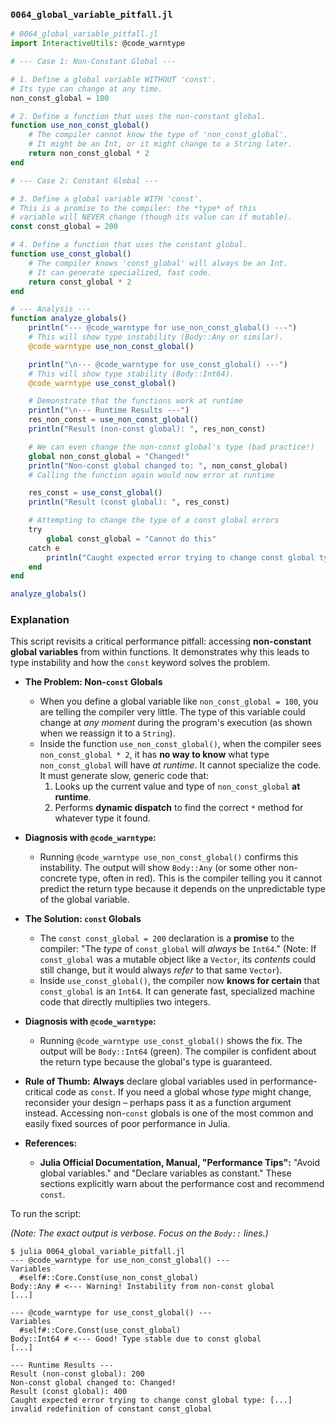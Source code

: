 ### `0064_global_variable_pitfall.jl`

```julia
# 0064_global_variable_pitfall.jl
import InteractiveUtils: @code_warntype

# --- Case 1: Non-Constant Global ---

# 1. Define a global variable WITHOUT 'const'.
# Its type can change at any time.
non_const_global = 100

# 2. Define a function that uses the non-constant global.
function use_non_const_global()
    # The compiler cannot know the type of 'non_const_global'.
    # It might be an Int, or it might change to a String later.
    return non_const_global * 2
end

# --- Case 2: Constant Global ---

# 3. Define a global variable WITH 'const'.
# This is a promise to the compiler: the *type* of this
# variable will NEVER change (though its value can if mutable).
const const_global = 200

# 4. Define a function that uses the constant global.
function use_const_global()
    # The compiler knows 'const_global' will always be an Int.
    # It can generate specialized, fast code.
    return const_global * 2
end

# --- Analysis ---
function analyze_globals()
    println("--- @code_warntype for use_non_const_global() ---")
    # This will show type instability (Body::Any or similar).
    @code_warntype use_non_const_global()

    println("\n--- @code_warntype for use_const_global() ---")
    # This will show type stability (Body::Int64).
    @code_warntype use_const_global()

    # Demonstrate that the functions work at runtime
    println("\n--- Runtime Results ---")
    res_non_const = use_non_const_global()
    println("Result (non-const global): ", res_non_const)

    # We can even change the non-const global's type (bad practice!)
    global non_const_global = "Changed!"
    println("Non-const global changed to: ", non_const_global)
    # Calling the function again would now error at runtime

    res_const = use_const_global()
    println("Result (const global): ", res_const)

    # Attempting to change the type of a const global errors
    try
        global const_global = "Cannot do this"
    catch e
        println("Caught expected error trying to change const global type: ", e)
    end
end

analyze_globals()
```

### Explanation

This script revisits a critical performance pitfall: accessing **non-constant global variables** from within functions. It demonstrates why this leads to type instability and how the `const` keyword solves the problem.

  * **The Problem: Non-`const` Globals**

      * When you define a global variable like `non_const_global = 100`, you are telling the compiler very little. The type of this variable could change at *any moment* during the program's execution (as shown when we reassign it to a `String`).
      * Inside the function `use_non_const_global()`, when the compiler sees `non_const_global * 2`, it has **no way to know** what type `non_const_global` will have *at runtime*. It cannot specialize the code. It must generate slow, generic code that:
        1.  Looks up the current value and type of `non_const_global` **at runtime**.
        2.  Performs **dynamic dispatch** to find the correct `*` method for whatever type it found.

  * **Diagnosis with `@code_warntype`:**

      * Running `@code_warntype use_non_const_global()` confirms this instability. The output will show `Body::Any` (or some other non-concrete type, often in red). This is the compiler telling you it cannot predict the return type because it depends on the unpredictable type of the global variable.

  * **The Solution: `const` Globals**

      * The `const const_global = 200` declaration is a **promise** to the compiler: "The *type* of `const_global` will *always* be `Int64`." (Note: If `const_global` was a mutable object like a `Vector`, its *contents* could still change, but it would always *refer* to that same `Vector`).
      * Inside `use_const_global()`, the compiler now **knows for certain** that `const_global` is an `Int64`. It can generate fast, specialized machine code that directly multiplies two integers.

  * **Diagnosis with `@code_warntype`:**

      * Running `@code_warntype use_const_global()` shows the fix. The output will be `Body::Int64` (green). The compiler is confident about the return type because the global's type is guaranteed.

  * **Rule of Thumb:** **Always** declare global variables used in performance-critical code as `const`. If you need a global whose *type* might change, reconsider your design – perhaps pass it as a function argument instead. Accessing non-`const` globals is one of the most common and easily fixed sources of poor performance in Julia.

  * **References:**

      * **Julia Official Documentation, Manual, "Performance Tips":** "Avoid global variables." and "Declare variables as constant." These sections explicitly warn about the performance cost and recommend `const`.

To run the script:

*(Note: The exact output is verbose. Focus on the `Body::` lines.)*

```shell
$ julia 0064_global_variable_pitfall.jl
--- @code_warntype for use_non_const_global() ---
Variables
  #self#::Core.Const(use_non_const_global)
Body::Any # <--- Warning! Instability from non-const global
[...]

--- @code_warntype for use_const_global() ---
Variables
  #self#::Core.Const(use_const_global)
Body::Int64 # <--- Good! Type stable due to const global
[...]

--- Runtime Results ---
Result (non-const global): 200
Non-const global changed to: Changed!
Result (const global): 400
Caught expected error trying to change const global type: [...] invalid redefinition of constant const_global
```